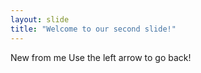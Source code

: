 ```yaml
---
layout: slide
title: "Welcome to our second slide!"
---
```

New from me
Use the left arrow to go back!
